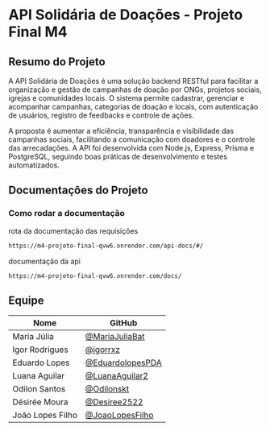 # API Solidária de Doações - Projeto Final M4

## Resumo do Projeto

A API Solidária de Doações é uma solução backend RESTful para facilitar a organização e gestão de campanhas de doação por ONGs, projetos sociais, igrejas e comunidades locais. O sistema permite cadastrar, gerenciar e acompanhar campanhas, categorias de doação e locais, com autenticação de usuários, registro de feedbacks e controle de ações.

A proposta é aumentar a eficiência, transparência e visibilidade das campanhas sociais, facilitando a comunicação com doadores e o controle das arrecadações. A API foi desenvolvida com Node.js, Express, Prisma e PostgreSQL, seguindo boas práticas de desenvolvimento e testes automatizados.


## Documentaçôes do Projeto



### Como rodar a documentação

rota da documentação das requisições

```bash
https://m4-projeto-final-qvw6.onrender.com/api-docs/#/
```

documentação da api
```
https://m4-projeto-final-qvw6.onrender.com/docs/
```

## Equipe

| Nome             | GitHub                                                 |
|------------------|--------------------------------------------------------|
| Maria Júlia      | [@MariaJuliaBat](https://github.com/MariaJuliaBat)     |
| Igor Rodrigues   | [@igorrxz](https://github.com/igorrxz)                 |
| Eduardo Lopes    | [@EduardolopesPDA](https://github.com/EduardolopesPDA) |
| Luana Aguilar    | [@LuanaAguilar2](https://github.com/LuanaAguilar2)     |
| Odilon Santos    | [@Odilonskt](https://github.com/Odilonskt)             |
| Désirée Moura    | [@Desiree2522](https://github.com/Desiree2522)         |
| João Lopes Filho | [@JoaoLopesFilho](https://github.com/JoaoLopesFilho)   |
